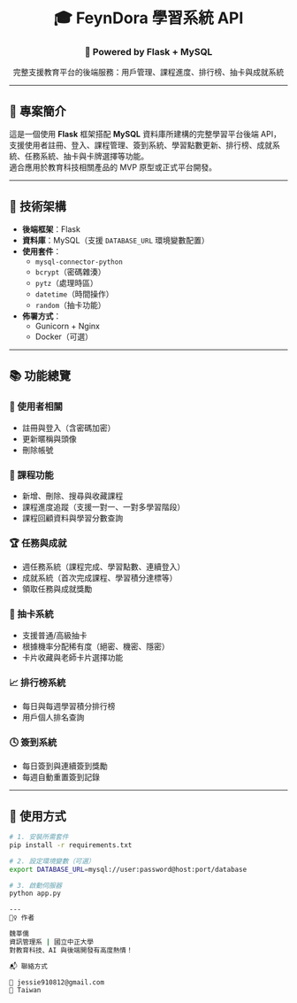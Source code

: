 <h1 align="center">🎓 FeynDora 學習系統 API</h1>
<h3 align="center">🚀 Powered by Flask + MySQL</h3>
<p align="center">完整支援教育平台的後端服務：用戶管理、課程進度、排行榜、抽卡與成就系統</p>

---

## 📖 專案簡介

這是一個使用 **Flask** 框架搭配 **MySQL** 資料庫所建構的完整學習平台後端 API，支援使用者註冊、登入、課程管理、簽到系統、學習點數更新、排行榜、成就系統、任務系統、抽卡與卡牌選擇等功能。  
適合應用於教育科技相關產品的 MVP 原型或正式平台開發。

---

## 🚀 技術架構

- **後端框架**：Flask  
- **資料庫**：MySQL（支援 `DATABASE_URL` 環境變數配置）
- **使用套件**：
  - `mysql-connector-python`
  - `bcrypt`（密碼雜湊）
  - `pytz`（處理時區）
  - `datetime`（時間操作）
  - `random`（抽卡功能）
- **佈署方式**：
  - Gunicorn + Nginx
  - Docker（可選）

---

## 📚 功能總覽

### 🔐 使用者相關
- 註冊與登入（含密碼加密）
- 更新暱稱與頭像
- 刪除帳號

### 📘 課程功能
- 新增、刪除、搜尋與收藏課程
- 課程進度追蹤（支援一對一、一對多學習階段）
- 課程回顧資料與學習分數查詢

### 🏆 任務與成就
- 週任務系統（課程完成、學習點數、連續登入）
- 成就系統（首次完成課程、學習積分達標等）
- 領取任務與成就獎勵

### 🎲 抽卡系統
- 支援普通/高級抽卡
- 根據機率分配稀有度（絕密、機密、隱密）
- 卡片收藏與老師卡片選擇功能

### 📈 排行榜系統
- 每日與每週學習積分排行榜
- 用戶個人排名查詢

### 🕓 簽到系統
- 每日簽到與連續簽到獎勵
- 每週自動重置簽到記錄

---

## 🔧 使用方式

```bash
# 1. 安裝所需套件
pip install -r requirements.txt

# 2. 設定環境變數（可選）
export DATABASE_URL=mysql://user:password@host:port/database

# 3. 啟動伺服器
python app.py

---
🙋‍♀️ 作者

魏莘儒
資訊管理系 | 國立中正大學
對教育科技、AI 與後端開發有高度熱情！

📬 聯絡方式

📧 jessie910812@gmail.com
📍 Taiwan
